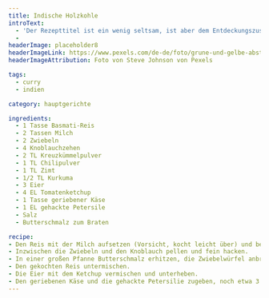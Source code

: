```yaml
---
title: Indische Holzkohle
introText:
  - 'Der Rezepttitel ist ein wenig seltsam, ist aber dem Entdeckungszusammenhang geschuldet: Jürgen v.d. Lippe hatte dieses Gericht in der Anfangszeit von Bioleks Alfredissimo gekocht. Als es ihm fast anbrannte, nannte er es "indische Holzkohle". Für mich und meine Frau bedeutete es die Entdeckung des Kreuzkümmels und der Weg in die indische und indonesische Küche.'
  -
headerImage: placeholder8
headerImageLink: https://www.pexels.com/de-de/foto/grune-und-gelbe-abstrakte-malerei-4943165/
headerImageAttribution: Foto von Steve Johnson von Pexels

tags:
  - curry
  - indien

category: hauptgerichte

ingredients:
  - 1 Tasse Basmati-Reis
  - 2 Tassen Milch
  - 2 Zwiebeln
  - 4 Knoblauchzehen
  - 2 TL Kreuzkümmelpulver
  - 1 TL Chilipulver
  - 1 TL Zimt
  - 1/2 TL Kurkuma
  - 3 Eier
  - 4 EL Tomatenketchup
  - 1 Tasse geriebener Käse
  - 1 EL gehackte Petersile
  - Salz
  - Butterschmalz zum Braten

recipe:
- Den Reis mit der Milch aufsetzen (Vorsicht, kocht leicht über) und bei schwacher Hitze zugedeckt etwa 15 Minuten garen.
- Inzwischen die Zwiebeln und den Knoblauch pellen und fein hacken.
- In einer großen Pfanne Butterschmalz erhitzen, die Zwiebelwürfel anbraten, Kreuzkümmel, Chilipulver, Kurkuma und Zimt und den gehackten Knoblauch zugeben, unter Rühren braten.
- Den gekochten Reis untermischen.
- Die Eier mit dem Ketchup vermischen und unterheben.
- Den geriebenen Käse und die gehackte Petersilie zugeben, noch etwa 3 Minuten garen, bis der Käse geschmolzen ist. Mit Salz abschmecken.
---
```

